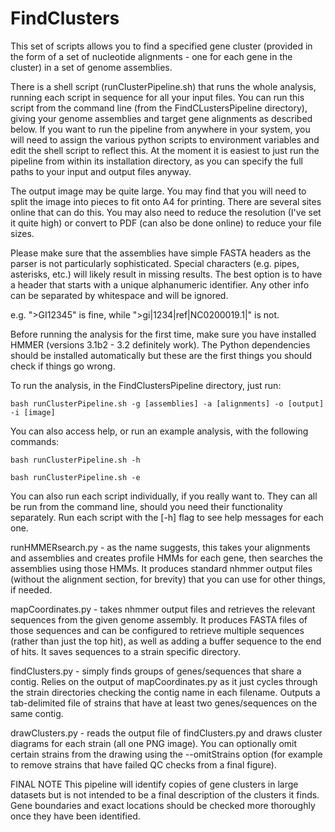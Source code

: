 # FindClusters

This set of scripts allows you to find a specified gene cluster (provided in the form of a set of nucleotide alignments - one for each gene in the cluster) in a set of genome assemblies.

There is a shell script (runClusterPipeline.sh) that runs the whole analysis, running each script in sequence for all your input files. You can run this script from the command line (from the FindCLustersPipeline directory), giving your genome assemblies and target gene alignments as described below. If you want to run the pipeline from anywhere in your system, you will need to assign the various python scripts to environment variables and edit the shell script to reflect this. At the moment it is easiest to just run the pipeline from within its installation directory, as you can specify the full paths to your input and output files anyway.

The output image may be quite large. You may find that you will need to split the image into pieces to fit onto A4 for printing. There are several sites online that can do this. You may also need to reduce the resolution (I've set it quite high) or convert to PDF (can also be done online) to reduce your file sizes.



Please make sure that the assemblies have simple FASTA headers as the parser is not particularly sophisticated. Special characters (e.g. pipes, asterisks, etc.) will likely result in missing results. The best option is to have a header that starts with a unique alphanumeric identifier. Any other info can be separated by whitespace and will be ignored.

e.g. ">GI12345" is fine, while ">gi|1234|ref|NC0200019.1|" is not.



Before running the analysis for the first time, make sure you have installed HMMER (versions 3.1b2 - 3.2 definitely work). The Python dependencies should be installed automatically but these are the first things you should check if things go wrong.

To run the analysis, in the FindClustersPipeline directory, just run:

    bash runClusterPipeline.sh -g [assemblies] -a [alignments] -o [output] -i [image]

You can also access help, or run an example analysis, with the following commands:

    bash runClusterPipeline.sh -h

    bash runClusterPipeline.sh -e


You can also run each script individually, if you really want to. They can all be run from the command line, should you need their functionality separately. Run each script with the [-h] flag to see help messages for each one.

runHMMERsearch.py - as the name suggests, this takes your alignments and assemblies and creates profile HMMs for each gene, then searches the assemblies using those HMMs. It produces standard nhmmer output files (without the alignment section, for brevity) that you can use for other things, if needed.

mapCoordinates.py - takes nhmmer output files and retrieves the relevant sequences from the given genome assembly. It produces FASTA files of those sequences and can be configured to retrieve multiple sequences (rather than just the top hit), as well as adding a buffer sequence to the end of hits. It saves sequences to a strain specific directory.

findClusters.py - simply finds groups of genes/sequences that share a contig. Relies on the output of mapCoordinates.py as it just cycles through the strain directories checking the contig name in each filename. Outputs a tab-delimited file of strains that have at least two genes/sequences on the same contig.

drawClusters.py - reads the output file of findClusters.py and draws cluster diagrams for each strain (all one PNG image). You can optionally omit certain strains from the drawing using the --omitStrains option (for example to remove strains that have failed QC checks from a final figure).



FINAL NOTE
This pipeline will identify copies of gene clusters in large datasets but is not intended to be a final description of the clusters it finds. Gene boundaries and exact locations should be checked more thoroughly once they have been identified.